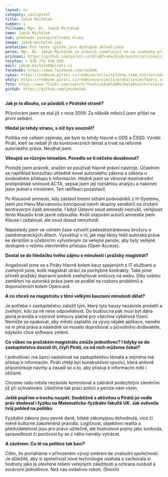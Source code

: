 ```yaml
---
layout: eu
category: zastupitel
title: Jakub Michálek
number: 1
fullname: Mgr. Bc. Jakub Michálek
name: Jakub Michálek
sub: předseda zastupitelského klubu
image: jakub-michalek.jpg
anotation: Pro tento systém jsou dostupné aktualizace
perex: Mgr. Bc. Jakub Michálek je právník zaměřující se na svobodný přístup k informacím a autorské právo, vedle toho vystudoval též obecnou fyziku. Pracuje v pražské advokátní kanceláři. V minulosti organizoval protesty proti ACTA a podal žalobu na Václava Klause za utajování informací o amnestií. 
priznani: https://github.com/pirati-cz/KlubPraha/blob/master/priznani/jakub-michalek.md
telefon: + 420 775 978 550
mail: jakub.michalek@pirati.cz
facebook: https://www.facebook.com/smidak
vykaz: https://redmine.pirati.cz/redmine/activity?show_time_entries=1&user_id=4
ukoly: https://redmine.pirati.cz/redmine/projects/praha/issues?query_id=6
foto: https://www.flickr.com/search/?text=Jakub%20Michalek&sort=relevance&user_id=68741528%40N03
github: https://github.com/jmichalek
---
```


**Jak je to dlouho, co působíš v Pirátské straně?**

Příznivcem jsem se stal již v roce 2009. Za několik měsíců jsem přišel na první setkání. 

**Hledal jsi tehdy stranu, s níž bys souzněl?**

Politika mě celkem zajímala, ale bylo to tehdy hlavně o ODS a ČSSD. Vznikli Piráti, kteří se nebáli jít do kontroverzních témat a trvat na reformě autorského práva. Neváhal jsem.

**Věnuješ se různým tématům. Povedlo se ti něčeho dosáhnout?**

Protože jsem právník, snažím se používat hlavně právní nástroje. Účastním se například konzultací ohledně novel autorského zákona a zákona o svobodném přístupu k informacím. Hodně jsem se věnoval mezinárodní protipirátské smlouvě ACTA, sepsal jsem její rozsáhlou analýzu a nakonec jsem jednal s ministrem. Ten ratifikaci pozastavil.

Po Klausově amnestii, kdy zastavil trestní stíhání podvodníků z H-Systému, jsem pro Hanu Marvanovou koncipoval návrh skupiny senátorů na zrušení kontroverzní části amnestie. I když Ústavní soud amnestii nezrušil, veřejnost tento Klausův krok jasně odsoudila. Kvůli utajování autorů amnestie jsem Klause i zažaloval, ale soud dosud nerozhodl. 

Naposledy jsem ve volném čase vytvořil padesátistránkovou
brožuru o zaměstnaneckých dílech. Vysvětluji v ní, jak mají školy řešit autorská práva ke skriptům a učebnicím vytvořeným
za veřejné peníze, aby byly veřejně dostupné v režimu otevřeného přístupu (Open Access).

**Dostal se do hledáčku tvého zájmu v minulosti i pražský magistrát?**

Angažovali jsme se s Piráty hlavně kolem kauz spojených s IT službami a zveřejnili jsme, kolik magistrát utrácí za pochybné kontrakty.
Také jsme přiměli pražský dopravní podnik zveřejňovat smlouvy na webu. Díky svému zaměření na autorská práva jsem se podílel na rozboru problémů a doporučeních kolem Opencard.

**A co chceš na magistrátu s těmi velkými kauzami minulosti dělat?**

Je potřeba v zastupitelstvu založit tým, který tyto kauzy nezávisle prošetří a zveřejní, kdo za ně nese odpovědnost. Do budoucna pak musí
být dána jasná pravidla a vzorové smlouvy platné pro všechna výběrová řízení. Nemůže se opakovat, aby město zaplatilo za vývoj nějaké
aplikace, nemělo na ni plná práva a následně se muselo doprošovat u původního dodavatele, kdykoliv chce software změnit.

**Co vůbec na pražském magistrátu zmůže jednotlivec? I kdyby se do zastupitelstva dostali tři, čtyři Piráti, co od nich můžeme čekat?**

I jednotlivec má šanci nastolovat na zastupitelstvu témata a zejména má přístup k informacím. Piráti chtějí být konstruktivní opozicí,
která aktivně připomínkuje návrhy a zasadí se o to, aby přístup k informacím měli i občané.

Chceme radu města nezávisle kontrolovat a zabránit podezřelým záměrům již při schvalování. Ušetříme tak práci policii a peníze nám všem.

**Ještě pojďme o trochu nazpět. Souběžně s aktivitou u Pirátů jsi vedle práv studoval i fyziku na Matematicko-fyzikální fakultě UK. Jak
ovlivnila tvůj pohled na politiku**

Fyzikální zákony jsou pevně dané, lidské zákonyjsou dohodnutá, více či méně kulturně zakořeněná pravidla. Logičnost, objektivní realita a předvídatelnost jsou pro právo užitečné, ale hodnotové pojmy jako svoboda, spravedlnost či poctivost by se z něho neměly vytrácet.

**A závěrem: Co tě na politice tak baví?**

Cítím, že pomáháme v přirozeném vývoji směrem ke znalostní společnosti. Je důležité, aby si společnost nové technologie osahala a zachovala si hodnoty jako je otevřené řešení veřejných záležitostí a ochrana svobod a soukromí jednotlivce. Než nás ovládnou roboti. (Smích)
